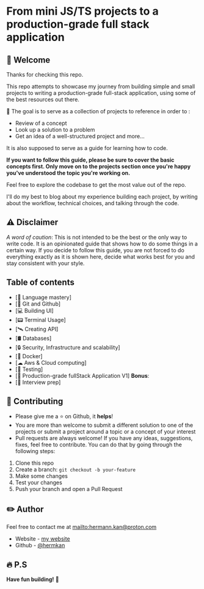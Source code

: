 # From mini JS/TS projects to a production-grade full stack application

## 🏁 Welcome

Thanks for checking this repo.

This repo attempts to showcase my journey from building simple and small projects to writing a production-grade full-stack application, using some of the best resources out there.

🎯 The goal is to serve as a collection of projects to reference in order to :

- Review of a concept
- Look up a solution to a problem
- Get an idea of a well-structured project and more...

It is also supposed to serve as a guide for learning how to code.

**If you want to follow this guide, please be sure to cover the basic concepts first. Only move on to the projects section once you're happy you've understood the topic you're working on.**

Feel free to explore the codebase to get the most value out of the repo.

I'll do my best to blog about my experience building each project, by writing about the workflow, technical choices, and talking through the code.

## ⚠️ Disclaimer

_A word of caution_: This is not intended to be the best or the only way to write code. It is an opinionated guide that shows how to do some things in a certain way. If you decide to follow this guide, you are not forced to do everything exactly as it is shown here, decide what works best for you and stay consistent with your style.

## Table of contents

- [🥋 Language mastery]
- [🌿 Git and Github]
- [💻 Building UI]
- [📟 Terminal Usage]
- [🛰️ Creating API]
- [🛢️ Databases]
- [🔒 Security, Infrastructure and scalability]
- [🐬 Docker]
- [☁ Aws & Cloud computing]
- [🧪 Testing]
- [🏢 Production-grade fullStack Application V1]
  **Bonus**:
- [🎤 Interview prep]

## 🍺 Contributing

- Please give me a :star: on Github, it **helps**!
- You are more than welcome to submit a different solution to one of the projects or submit a project around a topic or a concept of your interest
- Pull requests are always welcome! If you have any ideas, suggestions, fixes, feel free to contribute. You can do that by going through the following steps:

1. Clone this repo
2. Create a branch: `git checkout -b your-feature`
3. Make some changes
4. Test your changes
5. Push your branch and open a Pull Request

## ✏️ Author

Feel free to contact me at <mailto:hermann.kan@proton.com>

- Website - [my website](https://www.hkf.com)
- Github - [@hermkan](https://github.com/hermkan)

## 🔥 P.S

**Have fun building!** 🚀
